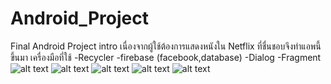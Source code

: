 # Android_Project
Final Android Project
intro
เนื่องจากผู้ใช้ต้องการแสดงหนังใน Netflix ที่ชื่นชอบจึงทำแอพนี้ขึ้นมา
เครื่องมือที่ใช้
-Recycler
-firebase (facebook,database)
-Dialog
-Fragment
![alt text](https://s3-ap-southeast-1.amazonaws.com/img-in-th/dbe75dcbe5c6d24ab1ee67f5d4101eb1.png)
![alt text](https://s3-ap-southeast-1.amazonaws.com/img-in-th/55d4fed9fd090d4d7d190d53c2d29c83.jpg)
![alt text](https://s3-ap-southeast-1.amazonaws.com/img-in-th/9fef71f6bbb94307d7ca0b9ec48886de.jpg)
![alt text](https://s3-ap-southeast-1.amazonaws.com/img-in-th/57efc2cb29f1339e859785a9d840b0ac.jpg)
![alt text](https://s3-ap-southeast-1.amazonaws.com/img-in-th/9d3bab042dd43560a34a88321197b9a5.jpg)

